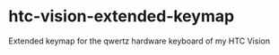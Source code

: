htc-vision-extended-keymap
==========================

Extended keymap for the qwertz hardware keyboard of my HTC Vision